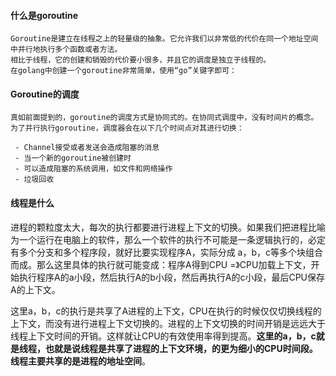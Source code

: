 
#### 什么是goroutine

    Goroutine是建立在线程之上的轻量级的抽象。它允许我们以非常低的代价在同一个地址空间中并行地执行多个函数或者方法。
    相比于线程，它的创建和销毁的代价要小很多，并且它的调度是独立于线程的。
    在golang中创建一个goroutine非常简单，使用“go”关键字即可：

#### Goroutine的调度

    真如前面提到的，goroutine的调度方式是协同式的。在协同式调度中，没有时间片的概念。为了并行执行goroutine，调度器会在以下几个时间点对其进行切换：
    
     - Channel接受或者发送会造成阻塞的消息
     - 当一个新的goroutine被创建时
     - 可以造成阻塞的系统调用，如文件和网络操作
     - 垃圾回收
    



#### 线程是什么

进程的颗粒度太大，每次的执行都要进行进程上下文的切换。如果我们把进程比喻为一个运行在电脑上的软件，那么一个软件的执行不可能是一条逻辑执行的，必定有多个分支和多个程序段，就好比要实现程序A，实际分成 a，b，c等多个块组合而成。那么这里具体的执行就可能变成：程序A得到CPU =》CPU加载上下文，开始执行程序A的a小段，然后执行A的b小段，然后再执行A的c小段，最后CPU保存A的上下文。

这里a，b，c的执行是共享了A进程的上下文，CPU在执行的时候仅仅切换线程的上下文，而没有进行进程上下文切换的。进程的上下文切换的时间开销是远远大于线程上下文时间的开销。这样就让CPU的有效使用率得到提高。**这里的a，b，c就是线程，也就是说线程是共享了进程的上下文环境，的更为细小的CPU时间段。线程主要共享的是进程的地址空间**。

